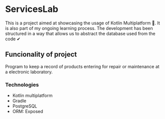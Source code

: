 # ServicesLab

This is a project aimed at showcasing the usage of Kotlin Multiplatform 📱. It is also part of my ongoing learning process. The development has been structured in a way that allows us to abstract the database used from the code ✔ 

## Funcionality of project

Program to keep a record of products entering for repair or maintenance at a electronic laboratory.

### Technologies

* Kotlin multiplatform
* Gradle
* PostgreSQL
* ORM: Exposed
